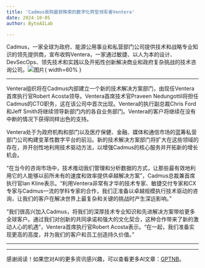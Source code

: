 ```yaml
---
title: 'Cadmus收购屡获殊荣的数字化转型领军者Ventera'
date: 2024-10-05
author: ByteAILab

---
```


Cadmus，一家全球为政府、能源公用事业和私营部门公司提供技术和战略专业知识的领先提供商，宣布收购Ventera，一家通过敏捷、以人为本的设计、DevSecOps、领先技术和实践以及开拓性创新解决商业和政府复杂挑战的技术咨询公司。![图片](https://ai-techpark.com/wp-content/uploads/2024/10/Cadmus-960x540.jpg){ width=60% }

---


Ventera组织将在Cadmus内部建立一个新的技术解决方案部门，由现任Ventera首席执行官Robert Acosta领导。Ventera首席技术官Praveen Nedungottil将担任Cadmus的CTO职务，这在该公司中首次出现。Ventera的执行副总裁Chris Ford和Jeff Smith将继续领导新部门内的各自业务部门。Ventera的客户将继续在没有中断的情况下获得同样出色的支持。

Ventera处于为政府机构和部门以及医疗保健、金融、媒体和通信市场的蓝筹私营部门公司构建变革性数字平台的前沿。新的技术解决方案部门将扩大在这些领域的存在，并开创性地利用技术驱动方法，以增强Cadmus的核心服务并开拓新的增长机会。

“在当今的咨询市场中，技术推动我们管理和分析数据的方式，让那些最有效地利用它的人能够以前所未有的速度和效率提供卓越解决方案”，Cadmus总裁兼首席执行官Ian Kline表示。“利用Ventera非常有才华的技术专家、敏捷交付专家和CX专家与Cadmus一流的学科专家的合作，我们正准备以卓越规模执行技术驱动的咨询，让我们的客户在解决世界上最复杂和关键的挑战时产生深远影响。”

“我们很高兴加入Cadmus，将我们的深厚技术专业知识和先进解决方案带给更多全球客户。通过我们对创新的共同承诺和强大的文化契合，这种合作带来了新的激动人心的机遇”，Ventera首席执行官Robert Acosta表示。“在一起，我们准备实现更高的高度，并为我们的客户和员工创造持久价值。”

---
---
感谢阅读！如果您对AI的更多资讯感兴趣，可以查看更多AI文章：[GPTNB](https://gptnb.com)。